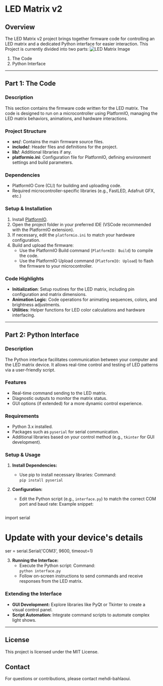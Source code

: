 # LED Matrix v2

## Overview
The LED Matrix v2 project brings together firmware code for controlling an LED matrix and a dedicated Python interface for easier interaction.
This Project is currently divided into two parts:
![LED Matrix Image](assets/Heart.png)

1. The Code
2. Python Interface

---

## Part 1: The Code

### Description
This section contains the firmware code written for the LED matrix. The code is designed to run on a microcontroller using PlatformIO, managing the LED matrix behaviors, animations, and hardware interactions.

### Project Structure
- **src/**: Contains the main firmware source files.
- **include/**: Header files and definitions for the project.
- **lib/**: Additional libraries if any.
- **platformio.ini**: Configuration file for PlatformIO, defining environment settings and build parameters.

### Dependencies
- PlatformIO Core (CLI) for building and uploading code.
- Required microcontroller-specific libraries (e.g., FastLED, Adafruit GFX, etc.)

### Setup & Installation
1. Install [PlatformIO](https://platformio.org/install).
2. Open the project folder in your preferred IDE (VSCode recommended with the PlatformIO extension).
3. If necessary, edit the `platformio.ini` to match your hardware configuration.
4. Build and upload the firmware:
    - Use the PlatformIO Build command (`PlatformIO: Build`) to compile the code.
    - Use the PlatformIO Upload command (`PlatformIO: Upload`) to flash the firmware to your microcontroller.

### Code Highlights
- **Initialization**: Setup routines for the LED matrix, including pin configuration and matrix dimensions.
- **Animation Logic**: Code operations for animating sequences, colors, and brightness adjustments.
- **Utilities**: Helper functions for LED color calculations and hardware interfacing.

---

## Part 2: Python Interface

### Description
The Python interface facilitates communication between your computer and the LED matrix device. It allows real-time control and testing of LED patterns via a user-friendly script.

### Features
- Real-time command sending to the LED matrix.
- Diagnostic outputs to monitor the matrix status.
- GUI options (if extended) for a more dynamic control experience.

### Requirements
- Python 3.x installed.
- Packages such as `pyserial` for serial communication.
- Additional libraries based on your control method (e.g., `tkinter` for GUI development).

### Setup & Usage
1. **Install Dependencies:**
    - Use pip to install necessary libraries:
      Command:  
      `pip install pyserial`

2. **Configuration:**
    - Edit the Python script (e.g., `interface.py`) to match the correct COM port and baud rate:
      Example snippet:
      <pre>
import serial

# Update with your device's details
ser = serial.Serial('COM3', 9600, timeout=1)
      </pre>

3. **Running the Interface:**
    - Execute the Python script:
      Command:  
      `python interface.py`
    - Follow on-screen instructions to send commands and receive responses from the LED matrix.

### Extending the Interface
- **GUI Development:** Explore libraries like PyQt or Tkinter to create a visual control panel.
- **Script Automation:** Integrate command scripts to automate complex light shows.

---

## License
This project is licensed under the MIT License.

## Contact
For questions or contributions, please contact mehdi-bahlaoui.
